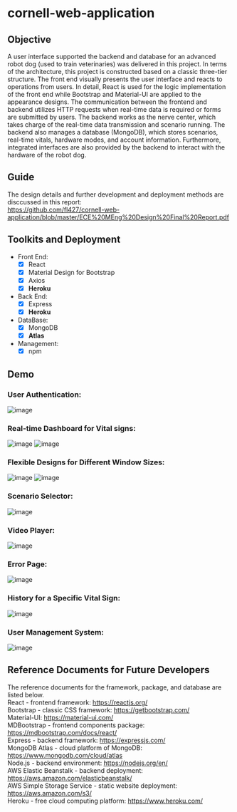 # cornell-web-application

## Objective

A user interface supported the backend and database for an advanced robot dog (used to train veterinaries) was delivered in this project. In terms of the architecture, this project is constructed based on a classic three-tier structure. The front end visually presents the user interface and reacts to operations from users. In detail, React is used for the logic implementation of the front end while Bootstrap and Material-UI are applied to the appearance designs. The communication between the frontend and backend utilizes HTTP requests when real-time data is required or forms are submitted by users. The backend works as the nerve center, which takes charge of the real-time data transmission and scenario running. The backend also manages a database (MongoDB), which stores scenarios, real-time vitals, hardware modes, and account information. Furthermore, integrated interfaces are also provided by the backend to interact with the hardware of the robot dog. 


## Guide
The design details and further development and deployment methods are disccussed in this report:  
https://github.com/fl427/cornell-web-application/blob/master/ECE%20MEng%20Design%20Final%20Report.pdf

## Toolkits and Deployment

- Front End:
  - [x] React
  - [x] Material Design for Bootstrap
  - [x] Axios
  - [x] **Heroku**
- Back End:
  - [x] Express
  - [x] **Heroku**
- DataBase:
  - [x] MongoDB
  - [x] **Atlas**
- Management:
  - [x] npm

## Demo
### User Authentication:
  ![image](https://github.com/fl427/cornell-web-application/blob/master/Demo/0.jpg)
### Real-time Dashboard for Vital signs:
  ![image](https://github.com/fl427/cornell-web-application/blob/master/Demo/1.jpg)
  ![image](https://github.com/fl427/cornell-web-application/blob/master/Demo/2.jpg)
### Flexible Designs for Different Window Sizes:
  ![image](https://github.com/fl427/cornell-web-application/blob/master/Demo/2-2.jpg)
  ![image](https://github.com/fl427/cornell-web-application/blob/master/Demo/2-3.jpg)
### Scenario Selector:
  ![image](https://github.com/fl427/cornell-web-application/blob/master/Demo/3.jpg)
### Video Player:
  ![image](https://github.com/fl427/cornell-web-application/blob/master/Demo/4.jpg)
### Error Page:
  ![image](https://github.com/fl427/cornell-web-application/blob/master/Demo/5.jpg)
### History for a Specific Vital Sign:
  ![image](https://github.com/fl427/cornell-web-application/blob/master/Demo/6.jpg)
### User Management System:
  ![image](https://github.com/fl427/cornell-web-application/blob/master/Demo/7.jpg)

## Reference Documents for Future Developers
The reference documents for the framework, package, and database are listed below.  
React - frontend framework: https://reactjs.org/  
Bootstrap - classic CSS framework: https://getbootstrap.com/  
Material-UI: https://material-ui.com/  
MDBootstrap - frontend components package: https://mdbootstrap.com/docs/react/  
Express - backend framework: https://expressjs.com/  
MongoDB Atlas - cloud platform of MongoDB: https://www.mongodb.com/cloud/atlas  
Node.js - backend environment: https://nodejs.org/en/  
AWS Elastic Beanstalk - backend deployment: https://aws.amazon.com/elasticbeanstalk/  
AWS Simple Storage Service - static website deployment: https://aws.amazon.com/s3/  
Heroku - free cloud computing platform: https://www.heroku.com/  

